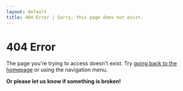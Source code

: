 ```yaml
---
layout: default
title: 404 Error | Sorry, this page does not exist.
--- 
```


# 404 Error
        
The page you're trying to access doesn't exist. 
Try [going back to the homepage](/bytemal/) or using the navigation menu.</p>

**Or please let us know if something is broken!**

